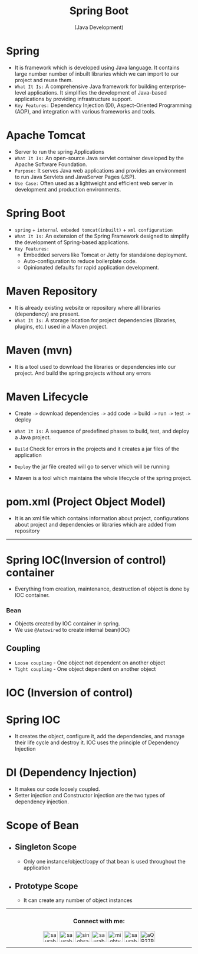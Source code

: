 <h1 align="center" > Spring Boot </h1>
<p align="center" > (Java Development) </p>

# Spring 

+ It is framework which is developed using Java language. It contains large number number of inbuilt libraries which we can import to our project and reuse them. 
+ `What It Is:` A comprehensive Java framework for building enterprise-level applications. It simplifies the development of Java-based applications by providing infrastructure support.
+ `Key Features:` Dependency Injection (DI), Aspect-Oriented Programming (AOP), and integration with various frameworks and tools.


# Apache Tomcat
+ Server to run the spring Applications
+ `What It Is:` An open-source Java servlet container developed by the Apache Software Foundation.
+ `Purpose:` It serves Java web applications and provides an environment to run Java Servlets and JavaServer Pages (JSP).
+ `Use Case:` Often used as a lightweight and efficient web server in development and production environments.

# Spring Boot

+ `spring` + `internal embeded tomcat(inbuilt)` + `xml configuration`
+ `What It Is:` An extension of the Spring Framework designed to simplify the development of Spring-based applications.
+ `Key Features:`
  + Embedded servers like Tomcat or Jetty for standalone deployment.
  + Auto-configuration to reduce boilerplate code.
  + Opinionated defaults for rapid application development.
  
# Maven Repository

+ It is already existing website or repository where all libraries (dependency) are present.  
+ `What It Is:` A storage location for project dependencies (libraries, plugins, etc.) used in a Maven project.
  
# Maven (mvn)

+ It is a tool used to download the libraries or dependencies into our project. And build the spring projects without any errors

# Maven Lifecycle

+ Create `->` download dependencies `->` add code `->` build `->` run `->` test `->` deploy
+ `What It Is:` A sequence of predefined phases to build, test, and deploy a Java project.

+ `Build` Check for errors in the projects and it creates a jar files of the application
+ `Deploy` the jar file created will go to server which will be running
+ Maven is a tool which maintains the whole lifecycle of the spring project.

# pom.xml (Project Object Model)
  + It is an xml file which contains information about project, configurations about project and dependencies or libraries which are added from repository


***

# Spring IOC(Inversion of control) container

+ Everything from creation, maintenance, destruction of object is done by IOC container.

### Bean

+ Objects created by IOC container in spring.
+ We use `@Autowired` to create internal bean(IOC)

## Coupling

+ `Loose coupling` - One object not dependent on another object
+ `Tight coupling` - One object dependent on another object

# IOC (Inversion of control)

# Spring IOC 

+ It creates the object, configure it, add the dependencies, and manage their life cycle and destroy it. IOC uses the principle of Dependency Injection

# DI (Dependency Injection)
+ It makes our code loosely coupled. 
+ Setter injection and Constructor injection are the two types of dependency injection.

# Scope of Bean

  + ##  Singleton Scope
      + Only one instance/object/copy of that bean is used throughout the application 
  + ##  Prototype Scope
      + It can create any number of object instances





***

<h3 align="center">Connect with me:</h3>
<p align="center">
<a href="https://twitter.com/saurabhbahadur" target="blank"><img align="center" src="https://raw.githubusercontent.com/rahuldkjain/github-profile-readme-generator/master/src/images/icons/Social/twitter.svg" alt="saurabhbahadur" height="30" width="40" /></a>
<a href="https://linkedin.com/in/saurabhbahadur" target="blank"><img align="center" src="https://raw.githubusercontent.com/rahuldkjain/github-profile-readme-generator/master/src/images/icons/Social/linked-in-alt.svg" alt="saurabhbahadur" height="30" width="40" /></a>
<a href="https://fb.com/singhsaurabhbahadur" target="blank"><img align="center" src="https://raw.githubusercontent.com/rahuldkjain/github-profile-readme-generator/master/src/images/icons/Social/facebook.svg" alt="singhsaurabhbahadur" height="30" width="40" /></a>
<a href="https://instagram.com/saurabhbahadur_" target="blank"><img align="center" src="https://raw.githubusercontent.com/rahuldkjain/github-profile-readme-generator/master/src/images/icons/Social/instagram.svg" alt="saurabhbahadur_" height="30" width="40" /></a>
<a href="https://www.youtube.com/c/mighty saur" target="blank"><img align="center" src="https://raw.githubusercontent.com/rahuldkjain/github-profile-readme-generator/master/src/images/icons/Social/youtube.svg" alt="mighty saur" height="30" width="40" /></a>
<a href="https://www.hackerrank.com/saurabhbahadur" target="blank"><img align="center" src="https://raw.githubusercontent.com/rahuldkjain/github-profile-readme-generator/master/src/images/icons/Social/hackerrank.svg" alt="saurabhbahadur" height="30" width="40" /></a>
<a href="https://discord.gg/aQR27Bg7de" target="blank"><img align="center" src="https://raw.githubusercontent.com/rahuldkjain/github-profile-readme-generator/master/src/images/icons/Social/discord.svg" alt="aQR27Bg7de" height="30" width="40" /></a>
</p>




---
